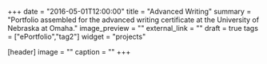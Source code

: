 +++
date = "2016-05-01T12:00:00"
title = "Advanced Writing"
summary = "Portfolio assembled for the advanced writing certificate at the University of Nebraska at Omaha."
image_preview = ""
external_link = ""
draft = true
tags = ["ePortfolio","tag2"]
widget = "projects"

[header]
  image = ""
  caption = ""
+++
